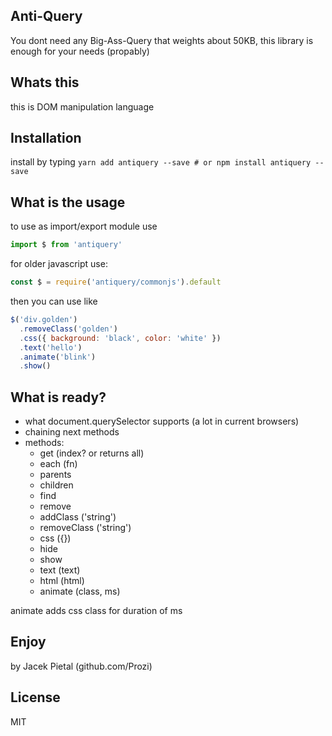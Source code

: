 ## Anti-Query

You dont need any Big-Ass-Query that weights about 50KB, this library is enough for your needs (propably)

## Whats this

this is DOM manipulation language

## Installation

install by typing `yarn add antiquery --save # or npm install antiquery --save`

## What is the usage

to use as import/export module use

```javascript
import $ from 'antiquery'
```

for older javascript use:
```javascript
const $ = require('antiquery/commonjs').default
```

then you can use like

```javascript
$('div.golden')
  .removeClass('golden')
  .css({ background: 'black', color: 'white' })
  .text('hello')
  .animate('blink')
  .show()
```

## What is ready?

* what document.querySelector supports (a lot in current browsers)
* chaining next methods
* methods:
  * get (index? or returns all)
  * each (fn)
  * parents
  * children
  * find
  * remove
  * addClass ('string')
  * removeClass ('string')
  * css ({})
  * hide
  * show
  * text (text)
  * html (html)
  * animate (class, ms)

animate adds css class for duration of ms

## Enjoy

by Jacek Pietal (github.com/Prozi)

## License

MIT
